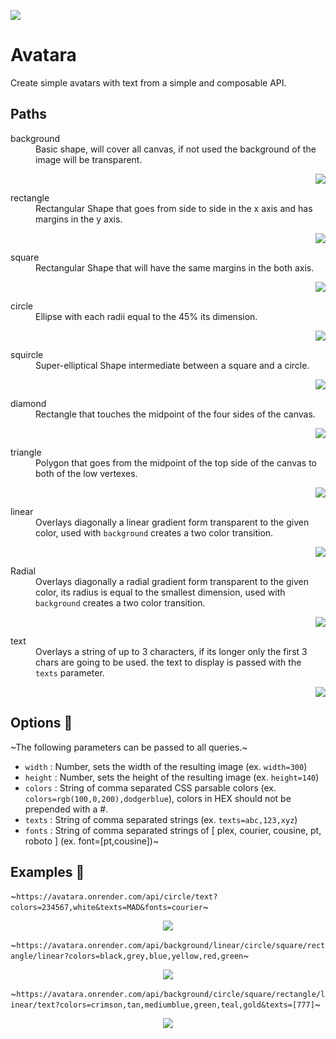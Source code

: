 ![](images/avatara.png)

# Avatara

Create simple avatars with text from a simple and composable API.

## Paths

<dl>
<dt>background</dt>
	<dd>Basic shape, will cover all canvas, if not used the background of the image will be transparent.</dd>
	<p align="right">
		<img src="images/background%3Fcolors%3Dblack.png">
	</p>
<dt>rectangle</dt>
	<dd>Rectangular Shape that goes from side to side in the x axis and has margins in the y axis.</dd>
	<p align="right">
		<img src="images/background.rectangle%3Fcolors%3Dblack%2Cgrey.png">
	</p>
<dt>square</dt>
	<dd>Rectangular Shape that will have the same margins in the both axis.</dd>
	<p align="right">
		<img src="images/background.square%3Fcolors%3Dblack%2Cgrey.png">
	</p>
<dt>circle</dt>
	<dd>Ellipse with each radii equal to the 45% its dimension.</dd>
	<p align="right">
		<img src="images/background.circle%3Fcolors%3Dblack%2Cgrey.png">
	</p>
<dt>squircle</dt>
	<dd>Super-elliptical Shape intermediate between a square and a circle.</dd>
	<p align="right">
		<img src="images/background.squircle%3Fcolors%3Dblack%2Cgrey.png">
	</p>
<dt>diamond</dt>
	<dd>Rectangle that touches the midpoint of the four sides of the canvas.</dd>
	<p align="right">
		<img src="images/background.diamond%3Fcolors%3Dblack%2Cgrey.png">
	</p>
<dt>triangle</dt>
	<dd>Polygon that goes from the midpoint of the top side of the canvas to both of the low vertexes.</dd>
	<p align="right">
		<img src="images/background.triangle%3Fcolors%3Dblack%2Cgrey.png">
	</p>
<dt>linear</dt>
	<dd>Overlays diagonally a linear gradient form transparent to the given color, used with <code>background</code> creates a two color transition.</dd>
	<p align="right">
		<img src="images/background.linear%3Fcolors%3Dblack%2Cgrey.png">
	</p>
<dt>Radial</dt>
	<dd>Overlays diagonally a radial gradient form transparent to the given color, its radius is equal to the smallest dimension, used with <code>background</code> creates a two color transition.</dd>
	<p align="right">
		<img src="images/background.radial%3Fcolors%3Dblack%2Cgrey.png">
	</p>
<dt>text</dt>
	<dd>Overlays a string of up to 3 characters, if its longer only the first 3 chars are going to be used. the text to display is passed with the <code>texts</code> parameter.</dd>
	<p align="right">
		<img src="images/background.text%3Fcolors%3Dblack%2Cgrey.png">
	</p>
</dl>

## Options 🚧

~The following parameters can be passed to all queries.~

- `width` : Number, sets the width of the resulting image (ex. `width=300`)
- `height` : Number, sets the height of the resulting image (ex. `height=140`)
- `colors` : String of comma separated CSS parsable colors (ex. `colors=rgb(100,0,200),dodgerblue`), colors in HEX should not be prepended with a #.
- `texts` : String of comma separated strings (ex. `texts=abc,123,xyz`)
- `fonts` : String of comma separated strings of [ plex, courier, cousine, pt, roboto ] (ex. font=[pt,cousine])~

## Examples 🚧

~`https://avatara.onrender.com/api/circle/text?colors=234567,white&texts=MAD&fonts=courier`~

<p align="center">
<img src="images/example.png">
</p>

~`https://avatara.onrender.com/api/background/linear/circle/square/rectangle/linear?colors=black,grey,blue,yellow,red,green`~

<p align="center">
<img src="images/background.gradient.circle.square.rectangle.gradient%3Fcolors=black%2Cgrey%2Cblue%2Cyellow%2Cred%2Cgreen.png">
</p>

~`https://avatara.onrender.com/api/background/circle/square/rectangle/linear/text?colors=crimson,tan,mediumblue,green,teal,gold&texts=[777]`~

<p align="center">
<img src="images/background.circle.square.rectangle.gradient%3Fcolors%3Dcrimson%2Ctan%2Cmediumblue%2Cgreen%2Cteal%26text%3D777%26textColor%3Dgold.png">
</p>
